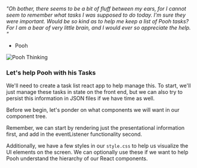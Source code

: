 _"Oh bother, there seems to be a bit of fluff between my ears, for I cannot seem to remember what tasks I was supposed to do today. I'm sure they were important. Would be so kind as to help me keep a list of Pooh tasks? For I am a bear of very little brain, and I would ever so appreciate the help. "_
- Pooh

![Pooh Thinking](https://vignette.wikia.nocookie.net/disney/images/f/f2/Winnie_the_Pooh_Hmm_Think_Think_Think.jpg/revision/latest?cb=20150912163825)

### Let's help Pooh with his Tasks

We'll need to create a task list react app to help manage this. To start, we'll just manage these tasks in state on the front end, but we can also try to persist this information in JSON files if we have time as well.

Before we begin, let's ponder on what components we will want in our component tree.

Remember, we can start by rendering just the presentational information first, and add in the eventListener functionality second.

Additionally, we have a few styles in our `style.css` to help us visualize the UI elements on the screen. We can optionally use these if we want to help Pooh understand the hierarchy of our React components. 
